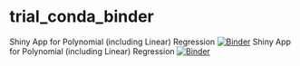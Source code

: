 # trial_conda_binder
Shiny App for Polynomial (including Linear) Regression
[![Binder](https://mybinder.org/badge_logo.svg)](https://mybinder.org/v2/gh/Motilal-Uttarkabat/trial_conda_binder.git/shiny)
Shiny App for Polynomial (including Linear) Regression
[![Binder](https://mybinder.org/badge_logo.svg)](https://mybinder.org/v2/gh/Motilal-Uttarkabat/trial_conda_binder.git/shiny/r/main?urlpath=shiny/app/)

